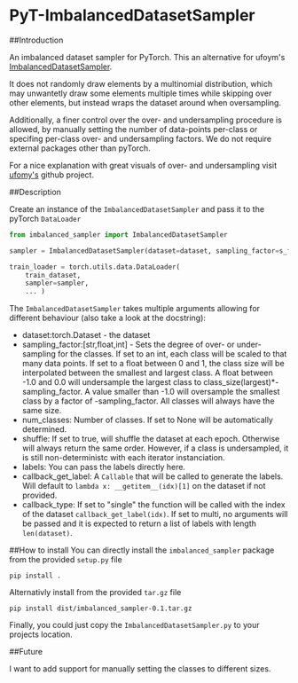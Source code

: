 # PyT-ImbalancedDatasetSampler

##Introduction

An imbalanced dataset sampler for PyTorch.
This an alternative for ufoym's [ImbalancedDatasetSampler](https://github.com/ufoym/imbalanced-dataset-sampler).

It does not randomly draw elements by a multinomial distribution, which may unwantetly draw some elements multiple times
while skipping over other elements, but instead wraps the dataset around when oversampling.

Additionally, a finer control over the over- and undersampling procedure is allowed, by manually setting the number of data-points per-class
or specifing per-class over- and undersampling factors.
We do not require external packages other than pyTorch.

For a nice explanation with great visuals of over- and undersampling visit [ufomy's](https://github.com/ufoym/imbalanced-dataset-sampler) github project. 

##Description

Create an instance of the `ImbalancedDatasetSampler` and pass it to the pyTorch `DataLoader`


```python
from imbalanced_sampler import ImbalancedDatasetSampler

sampler = ImbalancedDatasetSampler(dataset=dataset, sampling_factor=s_f, shuffle=True, ....)

train_loader = torch.utils.data.DataLoader(
    train_dataset,
    sampler=sampler,
    ... )
```
The `ImbalancedDatasetSampler` takes multiple arguments allowing for different behaviour (also take a look at the docstring):
- dataset:torch.Dataset - the dataset
- sampling_factor:[str,float,int] - Sets the degree of over- or under-sampling for the classes. If set to an int, each class will be scaled to that many data points. If set to a float between 0 and 1, the class size will be interpolated between the smallest and largest class. A float between -1.0 and 0.0 will undersample the largest class to class_size(largest)*-sampling_factor. A value smaller than -1.0 will oversample the smallest class by a factor of -sampling_factor. All classes will always have the same size. 
- num_classes: Number of classes. If set to None will be automatically determined.
- shuffle: If set to true, will shuffle the dataset at each epoch. Otherwise will always return the same order. However, if a class is undersampled, it is still non-deterministc with each iterator instanciation.
- labels: You can pass the labels directly here.
- callback_get_label: A `Callable` that will be called to generate the labels. Will default to `lambda x: __getitem__(idx)[1]` on the dataset if not provided.
- callback_type: If set to "single" the function will be called with the index of the dataset `callback_get_label(idx)`. If set to multi, no arguments will be passed and it is expected to return a list of labels with length `len(dataset)`.


##How to install
You can directly install the `imbalanced_sampler` package from the provided `setup.py` file

```pip install .```

Alternativly install from the provided `tar.gz` file

```pip install dist/imbalanced_sampler-0.1.tar.gz```

Finally, you could just copy the `ImbalancedDatasetSampler.py` to your projects location.

##Future

I want to add support for manually setting the classes to different sizes.
